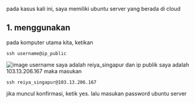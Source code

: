 pada kasus kali ini, saya memiliki ubuntu server yang berada di cloud

## 1. menggunakan 

pada komputer utama kita, ketikan
```
ssh username@ip_public
```
![image](https://user-images.githubusercontent.com/36489276/204488467-10e685dc-de49-45ae-a4fa-5e2302cfb315.png)
username saya adalah reiya_singapur dan ip publik saya adalah 103.13.206.167
maka masukan
```
ssh reiya_singapur@103.13.206.167
```
jika muncul konfirmasi, ketik yes.
lalu masukan password ubuntu server
